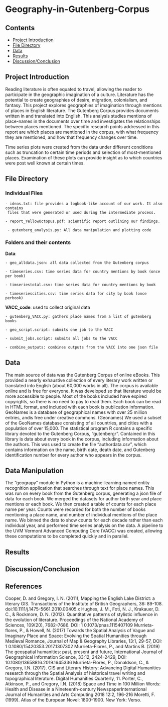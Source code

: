 # Geography-in-Gutenberg-Corpus

## Contents

- [Project Introduction](#project-introduction)
- [File Directory](#file-directory)
- [Data](#data)
- [Results](#results)
- [Discussion/Conclusion](#discussionconclusion)
## Project Introduction

Reading literature is often equated to travel, allowing the reader to participate in the
geographic imagination of a culture. Literature has the potential to create geographies of desire, migration, colonialism, and fantasy. This project explores geographies of imagination through mentions of places in English literature. The Gutenberg Corpus provides documents written in and translated into English. This analysis studies mentions of place-names in the documents over time and investigates the relationships between places mentioned. The specific research points addressed in this report are which places are mentioned in the corpus, with what frequency they are mentioned, and how that frequency changes over time.

Time series plots were created from the data under different conditions such as truncation to certain time periods and selection of most-mentioned places. Examination of these plots can provide insight as to which countries were post well known at certain times.

## File Directory
### **Individual Files**

    - ideas.txt: file provides a logbook-like account of our work. It also contains 
     files that were generated or used during the intermediate process.

    - report_YellowOctopus.pdf: scientific report outlining our findings. 

     - gutenberg_analysis.py: All data manipulation and plotting code

### **Folders and their contents**
 
**Data**: 

    - geo_alldata.json: all data collected from the Gutenberg corpus 

    - timeseries.csv: time series data for country mentions by book (once per book)

    - timseriestotal.csv: time series data for country mentions by book 

    - timeseriescities.csv: time series data for city by book (once perbook)

**VACC_code**:   used to collect original data

    - gutenberg_VACC.py: gathers place names from a list of gutenberg books
 
    - geo_script.script: submits one job to the VACC

    - submit_jobs.script: submits all jobs to the VACC

    - combine_outputs: combines outputs from the VACC into one json file

## Data
The main source of data was the Gutenberg Corpus of online eBooks. This provided a nearly exhaustive collection of every literary work written or translated into English (about 60,000 works in all). The corpus is available online and is free for everyone. It was developed so that literature would be more accessible to people. Most of the books included have expired copyrights, so there is no need to pay to read them. Each book can be read in HTML format, and included with each book is publication information.
GeoNames is a database of geographical names with over 25 million entries, andis free under creative commons. (Geonames) We used a subset of the GeoNames database
consisting of all countries, and cities with a population of over 15,000.
The statistical program R contains a specific library devoted to the Gutenberg Corpus, “gutenbergr”. Contained in this library is data about every book in the corpus, including information about the authors. This was used to create the file “authordata.csv”, which contains information on the name, birth date, death date, and Gutenberg identification number for every author who appears in the corpus.

## Data Manipulation
The “geograpy” module in Python is a machine-learning named entity recognition application that searches through text for place names. This was run on every book from the Gutenberg corpus, generating a json file of data for each book. We merged the datasets for author birth year and place mentions or each book. We then created a table of counts for each place name per year. Counts were recorded for both the
number of books mentioning a place name, and number of individual mentions of the place name. We binned the data to show counts for each decade rather than each individual year, and performed time series analysis on the data.
A pipeline to the UVM Vermont Advanced Computing Core (VACC) was created, allowing these computations to be completed quickly and in parallel.


## Results

## Discussion/Conclusion

## References

Cooper, D. and Gregory, I. N. (2011), Mapping the English Lake District: a literary GIS. Transactions of the Institute of British Geographers, 36: 89-108.
doi:10.1111/j.1475-5661.2010.00405.x
Hughes, J. M., Foti, N. J., Krakauer, D. C., & Rockmore, D. N. (2012). Quantitative patterns of stylistic influence in the evolution of literature. Proceedings of the National
Academy of Sciences, 109(20), 7682–7686. DOI: 1 0.1073/pnas.1115407109
Murrieta-flores, P., & Howell, N. (2017) Towards the Spatial Analysis of Vague and
Imaginary Place and Space: Evolving the Spatial Humanities through Medieval Romance, Journal of Map & Geography
Libraries, 13:1, 29-57, DOI: 1 0.1080/15420353.2017.1307302
Murrieta-Flores, P., and Martins B. (2019) The geospatial humanities: past, present and future, International Journal of Geographical Information
Science, 33:12, 2424-2429, DOI: 10.1080/13658816.2019.1645336
Murrieta-Flores, P., Donaldson, C., & Gregory, I.N. (2017). GIS and Literary History:
Advancing Digital Humanities research through the Spatial Analysis of historical travel writing and topographical literature. Digital Humanities Quarterly, 11.
Porter, C., Atkinson, P., and Gregory, I.N. (2018) Space and Time in 100 Million Words: Health and Disease in a Nineteenth-century NewspaperInternational Journal of Humanities and Arts Computing 2018 12:2, 196-216
Moretti, F. (1999). Atlas of the European Novel: 1800-1900. New York: Verso.
